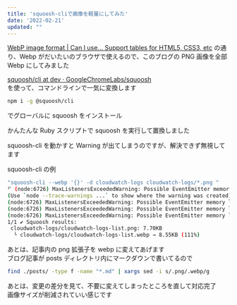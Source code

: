```yaml
---
title: 'squoosh-cliで画像を軽量にしてみた'
date: '2022-02-21'
updated: ""
---
```


[WebP image format \| Can I use\.\.\. Support tables for HTML5, CSS3, etc](https://caniuse.com/webp) の通り、Webp がだいたいのブラウザで使えるので、このブログの PNG 画像を全部 Webp にしてみました

[squoosh/cli at dev · GoogleChromeLabs/squoosh](https://github.com/GoogleChromeLabs/squoosh/tree/dev/cli)  
を使って、コマンドラインで一気に変換します

```bash
npm i -g @squoosh/cli
```

でグローバルに squoosh をインストール

かんたんな Ruby スクリプトで squoosh を実行して置換しました

<script src="https://gist.github.com/shoji-k/240ac05ff114af77557c79786ca1b3d0.js"></script>

squoosh-cli を動かすと Warning が出てしまうのですが、解決できず無視してます

squoosh-cli の例

```bash
"squoosh-cli --webp '{}' -d cloudwatch-logs cloudwatch-logs/*.png "
⠋ (node:6726) MaxListenersExceededWarning: Possible EventEmitter memory leak detected. 13 unpipe listeners added to [WriteStream]. Use emitter.setMaxListeners() to increase limit
(Use `node --trace-warnings ...` to show where the warning was created)
(node:6726) MaxListenersExceededWarning: Possible EventEmitter memory leak detected. 13 error listeners added to [WriteStream]. Use emitter.setMaxListeners() to increase limit
(node:6726) MaxListenersExceededWarning: Possible EventEmitter memory leak detected. 13 close listeners added to [WriteStream]. Use emitter.setMaxListeners() to increase limit
(node:6726) MaxListenersExceededWarning: Possible EventEmitter memory leak detected. 13 finish listeners added to [WriteStream]. Use emitter.setMaxListeners() to increase limit
1/1 ✔ Squoosh results:
 cloudwatch-logs/cloudwatch-logs-list.png: 7.70KB
  └ cloudwatch-logs/cloudwatch-logs-list.webp → 8.55KB (111%)
```

あとは、記事内の png 拡張子を webp に変えてあげます  
ブログ記事が posts ディレクトリ内にマークダウンで書いてるので

```bash
find ./posts/ -type f -name "*.md" | xargs sed -i s/.png/.webp/g
```

あとは、変更の差分を見て、不要に変えてしまったところを直して対応完了  
画像サイズが削減されていい感じです
